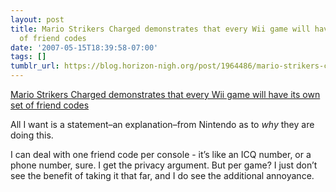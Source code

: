 ```yaml
---
layout: post
title: Mario Strikers Charged demonstrates that every Wii game will have its own set
  of friend codes
date: '2007-05-15T18:39:58-07:00'
tags: []
tumblr_url: https://blog.horizon-nigh.org/post/1964486/mario-strikers-charged-demonstrates-that-every-wii
---
```

[Mario Strikers Charged demonstrates that every Wii game will have its own set of friend codes](http://www.evilavatar.com/forums/showthread.php?t=29959&)  

All I want is a statement–an explanation–from Nintendo as to _why_ they are doing this.

I can deal with one friend code per console - it’s like an ICQ number, or a phone number, sure. I get the privacy argument. But per game? I just don’t see the benefit of taking it that far, and I do see the additional annoyance.

